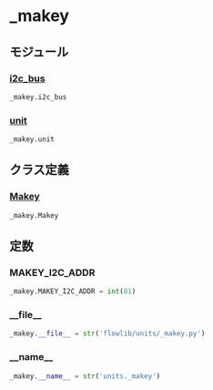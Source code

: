 # _makey

## モジュール

### [i2c\_bus](../i2c_bus/)
```python
_makey.i2c_bus
```

### [unit](../unit/)
```python
_makey.unit
```
## クラス定義
### [Makey](../../class/_makey.Makey/)
```python
_makey.Makey
```
## 定数
### MAKEY\_I2C\_ADDR
```python
_makey.MAKEY_I2C_ADDR = int(81)
```
### \_\_file\_\_
```python
_makey.__file__ = str('flowlib/units/_makey.py')
```
### \_\_name\_\_
```python
_makey.__name__ = str('units._makey')
```
